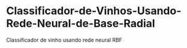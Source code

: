 # Classificador-de-Vinhos-Usando-Rede-Neural-de-Base-Radial
Classificador de vinho usando rede neural RBF
